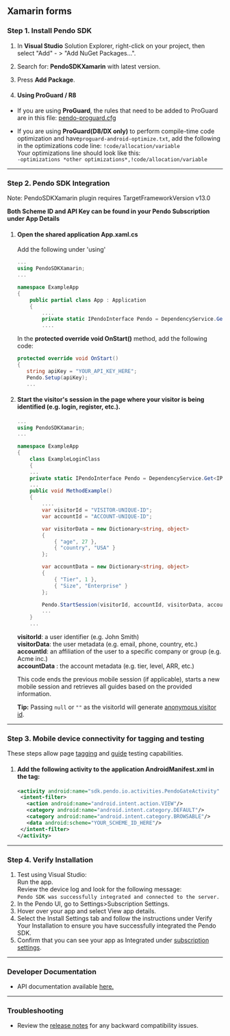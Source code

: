 ## Xamarin forms

### Step 1. Install Pendo SDK

1. In **Visual Studio** Solution Explorer, right-click on your project, then select "Add" - > "Add NuGet Packages…".
2. Search for: **PendoSDKXamarin** with latest version.<br/>
3. Press **Add Package**.

4. #### Using ProGuard / R8

- If you are using **ProGuard**, the rules that need to be added to ProGuard are in this file: <a href="https://github.com/pendo-io/pendo-mobile-sdk/blob/master/android/pnddocs/pendo-proguard.cfg">pendo-proguard.cfg</a>  

- If you are using **ProGuard(D8/DX only)** to perform compile-time code optimization and have`proguard-android-optimize.txt`, add the following in the optimizations code line:
`!code/allocation/variable`  
Your optimizations line should look like this:  
`-optimizations *other optimizations*,!code/allocation/variable`

-------------

### Step 2. Pendo SDK Integration

Note: PendoSDKXamarin plugin requires TargetFrameworkVersion v13.0

**Both Scheme ID and API Key can be found in your Pendo Subscription under App Details**

1. #### Open the shared application **App.xaml.cs**

   Add the following under 'using'

    ```c#
    ...
    using PendoSDKXamarin;
    ...

    namespace ExampleApp
    {
        public partial class App : Application
        {
            ....
            private static IPendoInterface Pendo = DependencyService.Get<IPendoInterface>();
            ....    
    ```  

    In the **protected override void OnStart()** method, add the following code:

    ```c#
    protected override void OnStart()
    {
       string apiKey = "YOUR_API_KEY_HERE";
       Pendo.Setup(apiKey);
       ...
    ```

2. #### Start the visitor's session in the page where your visitor is being identified (e.g. login, register, etc.).

    ```c#
    ...
    using PendoSDKXamarin;
    ...

    namespace ExampleApp
    {
        class ExampleLoginClass
        {
        ...
        private static IPendoInterface Pendo = DependencyService.Get<IPendoInterface>();
        ...
        public void MethodExample()
        {
            ....
            var visitorId = "VISITOR-UNIQUE-ID";
            var accountId = "ACCOUNT-UNIQUE-ID";

            var visitorData = new Dictionary<string, object>
            {
                { "age", 27 },
                { "country", "USA" }
            };

            var accountData = new Dictionary<string, object>
            {
                { "Tier", 1 },
                { "Size", "Enterprise" }
            };

            Pendo.StartSession(visitorId, accountId, visitorData, accountData);
            ...
        }
        ...
    ```

   **visitorId**: a user identifier (e.g. John Smith)  
   **visitorData**: the user metadata (e.g. email, phone, country, etc.)  
   **accountId**: an affiliation of the user to a specific company or group (e.g. Acme inc.)  
   **accountData** : the account metadata (e.g. tier, level, ARR, etc.)

   This code ends the previous mobile session (if applicable), starts a new mobile session and retrieves all guides based on the provided information.

   **Tip:** Passing `null` or `""` as the visitorId will generate <a href="https://help.pendo.io/resources/support-library/analytics/anonymous-visitors.html" target="_blank">anonymous visitor id</a>.

-------------

### Step 3. Mobile device connectivity for tagging and testing

These steps allow page <a href="https://support.pendo.io/hc/en-us/articles/360033609651-Tagging-Mobile-Pages#HowtoTagaPage" target="_blank">tagging</a>
and <a href="https://support.pendo.io/hc/en-us/articles/360033487792-Creating-a-Mobile-Guide#test-guide-on-device-0-6" target="_blank">guide</a> testing capabilities.

1. #### Add the following **activity** to the application **AndroidManifest.xml** in the **<Application>** tag:

    ```xml
    <activity android:name="sdk.pendo.io.activities.PendoGateActivity" android:launchMode="singleInstance" android:exported="true">
     <intent-filter>
       <action android:name="android.intent.action.VIEW"/>
       <category android:name="android.intent.category.DEFAULT"/>
       <category android:name="android.intent.category.BROWSABLE"/>
       <data android:scheme="YOUR_SCHEME_ID_HERE"/>
     </intent-filter>
    </activity>
    ```
-------------

### Step 4. Verify Installation

1. Test using Visual Studio:  
Run the app.  
Review the device log and look for the following message:  
`Pendo SDK was successfully integrated and connected to the server.`
2. In the Pendo UI, go to Settings>Subscription Settings.
3. Hover over your app and select View app details.
4. Select the Install Settings tab and follow the instructions under Verify Your Installation to ensure you have successfully integrated the Pendo SDK.
5. Confirm that you can see your app as Integrated under <a href="https://app.pendo.io/admin" target="_blank">subscription settings</a>.

-------------

### Developer Documentation

* API documentation available <a href="https://support.pendo.io/hc/en-us/articles/360057203531-Android-Developer-API-Documentation" target="_blank">here.</a>

-------------

### Troubleshooting

* Review the <a href="https://developers.pendo.io/category/mobile-sdk/" target="_blank">release notes</a> for any backward compatibility issues.

